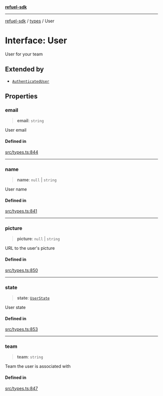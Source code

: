 [**refuel-sdk**](../../README.md)

***

[refuel-sdk](../../modules.md) / [types](../README.md) / User

# Interface: User

User for your team

## Extended by

- [`AuthenticatedUser`](AuthenticatedUser.md)

## Properties

### email

> **email**: `string`

User email

#### Defined in

[src/types.ts:844](https://github.com/refuel-ai/refuel-sdk/blob/61d30041216a525535e2edabde48af0f00ec66c9/src/types.ts#L844)

***

### name

> **name**: `null` \| `string`

User name

#### Defined in

[src/types.ts:841](https://github.com/refuel-ai/refuel-sdk/blob/61d30041216a525535e2edabde48af0f00ec66c9/src/types.ts#L841)

***

### picture

> **picture**: `null` \| `string`

URL to the user's picture

#### Defined in

[src/types.ts:850](https://github.com/refuel-ai/refuel-sdk/blob/61d30041216a525535e2edabde48af0f00ec66c9/src/types.ts#L850)

***

### state

> **state**: [`UserState`](../enumerations/UserState.md)

User state

#### Defined in

[src/types.ts:853](https://github.com/refuel-ai/refuel-sdk/blob/61d30041216a525535e2edabde48af0f00ec66c9/src/types.ts#L853)

***

### team

> **team**: `string`

Team the user is associated with

#### Defined in

[src/types.ts:847](https://github.com/refuel-ai/refuel-sdk/blob/61d30041216a525535e2edabde48af0f00ec66c9/src/types.ts#L847)

